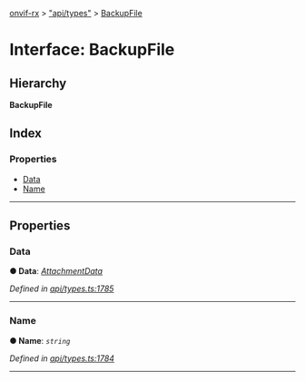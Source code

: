 [onvif-rx](../README.md) > ["api/types"](../modules/_api_types_.md) > [BackupFile](../interfaces/_api_types_.backupfile.md)

# Interface: BackupFile

## Hierarchy

**BackupFile**

## Index

### Properties

* [Data](_api_types_.backupfile.md#data)
* [Name](_api_types_.backupfile.md#name)

---

## Properties

<a id="data"></a>

###  Data

**● Data**: *[AttachmentData](_api_types_.attachmentdata.md)*

*Defined in [api/types.ts:1785](https://github.com/patrickmichalina/onvif-rx/blob/d62cee9/src/api/types.ts#L1785)*

___
<a id="name"></a>

###  Name

**● Name**: *`string`*

*Defined in [api/types.ts:1784](https://github.com/patrickmichalina/onvif-rx/blob/d62cee9/src/api/types.ts#L1784)*

___


